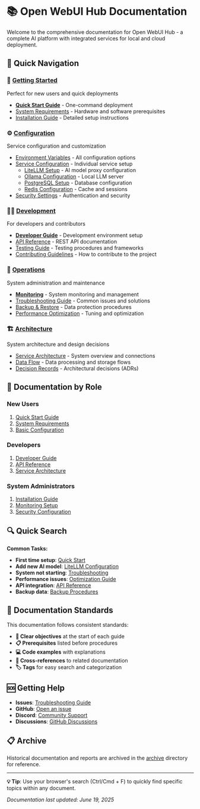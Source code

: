 # 📚 Open WebUI Hub Documentation

Welcome to the comprehensive documentation for Open WebUI Hub - a complete AI platform with integrated services for local and cloud deployment.

## 🧭 Quick Navigation

### 🚀 [Getting Started](getting-started/README.md)
Perfect for new users and quick deployments
- [**Quick Start Guide**](getting-started/quick-start.md) - One-command deployment
- [System Requirements](getting-started/system-requirements.md) - Hardware and software prerequisites  
- [Installation Guide](getting-started/installation.md) - Detailed setup instructions

### ⚙️ [Configuration](configuration/README.md)
Service configuration and customization
- [Environment Variables](configuration/environment-variables.md) - All configuration options
- [Service Configuration](configuration/services/README.md) - Individual service setup
  - [LiteLLM Setup](configuration/services/litellm.md) - AI model proxy configuration
  - [Ollama Configuration](configuration/services/ollama.md) - Local LLM server
  - [PostgreSQL Setup](configuration/services/postgresql.md) - Database configuration
  - [Redis Configuration](configuration/services/redis.md) - Cache and sessions
- [Security Settings](configuration/security.md) - Authentication and security

### 👩‍💻 [Development](development/README.md)
For developers and contributors
- [**Developer Guide**](development/development-guide.md) - Development environment setup
- [API Reference](development/api-reference.md) - REST API documentation
- [Testing Guide](development/testing.md) - Testing procedures and frameworks
- [Contributing Guidelines](development/contributing.md) - How to contribute to the project

### 🔧 [Operations](operations/README.md)
System administration and maintenance
- [**Monitoring**](operations/monitoring.md) - System monitoring and management
- [Troubleshooting Guide](operations/troubleshooting.md) - Common issues and solutions
- [Backup & Restore](operations/backup-restore.md) - Data protection procedures
- [Performance Optimization](operations/performance.md) - Tuning and optimization

### 🏗️ [Architecture](architecture/README.md)
System architecture and design decisions
- [Service Architecture](architecture/service-diagram.md) - System overview and connections
- [Data Flow](architecture/data-flow.md) - Data processing and storage flows
- [Decision Records](architecture/decision-records/README.md) - Architectural decisions (ADRs)

## 🎯 Documentation by Role

### **New Users**
1. [Quick Start Guide](getting-started/quick-start.md)
2. [System Requirements](getting-started/system-requirements.md)
3. [Basic Configuration](configuration/environment-variables.md)

### **Developers**
1. [Developer Guide](development/development-guide.md)
2. [API Reference](development/api-reference.md)
3. [Service Architecture](architecture/service-diagram.md)

### **System Administrators** 
1. [Installation Guide](getting-started/installation.md)
2. [Monitoring Setup](operations/monitoring.md)
3. [Security Configuration](configuration/security.md)

## 🔍 Quick Search

**Common Tasks:**
- **First time setup**: [Quick Start](getting-started/quick-start.md)
- **Add new AI model**: [LiteLLM Configuration](configuration/services/litellm.md)
- **System not starting**: [Troubleshooting](operations/troubleshooting.md)
- **Performance issues**: [Optimization Guide](operations/performance.md)
- **API integration**: [API Reference](development/api-reference.md)
- **Backup data**: [Backup Procedures](operations/backup-restore.md)

## 📖 Documentation Standards

This documentation follows consistent standards:
- **🎯 Clear objectives** at the start of each guide
- **📋 Prerequisites** listed before procedures
- **💻 Code examples** with explanations
- **🔗 Cross-references** to related documentation
- **🏷️ Tags** for easy search and categorization

## 🆘 Getting Help

- **Issues**: [Troubleshooting Guide](operations/troubleshooting.md)
- **GitHub**: [Open an issue](https://github.com/DIZ-admin/open-webui-hub/issues)
- **Discord**: [Community Support](https://discord.gg/open-webui-hub)
- **Discussions**: [GitHub Discussions](https://github.com/DIZ-admin/open-webui-hub/discussions)

## 📋 Archive

Historical documentation and reports are archived in the [archive](archive/README.md) directory for reference.

---

**💡 Tip**: Use your browser's search (Ctrl/Cmd + F) to quickly find specific topics within any document.

*Documentation last updated: June 19, 2025*
